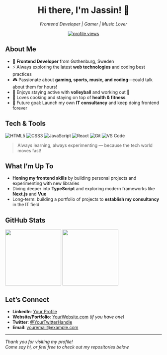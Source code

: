 <!--
   Hi there! 
   This is an example GitHub Profile README you can use as a template. 
   Change the content and sections to match your preferences.
-->

<h1 align="center">Hi there, I'm Jassin! 👋</h1>

<p align="center">
  <em>Frontend Developer | Gamer | Music Lover</em>
</p>

<p align="center">
  <a href="https://github.com/JassinAlSafe">
    <img src="https://komarev.com/ghpvc/?username=JassinAlSafe&label=Profile%20views&color=0e75b6&style=flat" alt="profile views" />
  </a>
</p>

## About Me
- 🎨 **Frontend Developer** from Gothenburg, Sweden  
- ⚡ Always exploring the latest **web technologies** and coding best practices  
- 🎮 Passionate about **gaming, sports, music, and coding**—could talk about them for hours!  
- 🏐 Enjoys staying active with **volleyball** and working out 🏐  
- 🍳 Loves cooking and staying on top of **health & fitness**  
- 💼 Future goal: Launch my own **IT consultancy** and keep doing frontend forever  

## Tech & Tools
![HTML5](https://img.shields.io/badge/-HTML5-E34F26?logo=html5&logoColor=white&style=flat)
![CSS3](https://img.shields.io/badge/-CSS3-1572B6?logo=css3&logoColor=white&style=flat)
![JavaScript](https://img.shields.io/badge/-JavaScript-F7DF1E?logo=javascript&logoColor=white&style=flat)
![React](https://img.shields.io/badge/-React-61DAFB?logo=react&logoColor=white&style=flat)
![Git](https://img.shields.io/badge/-Git-F05032?logo=git&logoColor=white&style=flat)
![VS Code](https://img.shields.io/badge/-VS%20Code-007ACC?logo=visualstudiocode&logoColor=white&style=flat)

> Always learning, always experimenting — because the tech world moves fast!

## What I’m Up To
- **Honing my frontend skills** by building personal projects and experimenting with new libraries  
- Diving deeper into **TypeScript** and exploring modern frameworks like **Next.js** and **Vue**  
- Long-term: building a portfolio of projects to **establish my consultancy** in the IT field  

## GitHub Stats
<p>
  <img src="https://github-readme-stats.vercel.app/api?username=YOUR_GITHUB_USERNAME&show_icons=true&theme=react" height="180em" />
  <img src="https://github-readme-stats.vercel.app/api/top-langs/?username=YOUR_GITHUB_USERNAME&layout=compact&theme=react" height="180em"/>
</p>

## Let’s Connect
- **LinkedIn**: [Your Profile](https://www.linkedin.com/in/YOUR_LINKEDIN/)  
- **Website/Portfolio**: [YourWebsite.com](https://yourwebsite.com) *(if you have one)*  
- **Twitter**: [@YourTwitterHandle](https://twitter.com/YourTwitterHandle)  
- **Email**: youremail@example.com  

---

_Thank you for visiting my profile!_  
*Come say hi, or feel free to check out my repositories below.*
